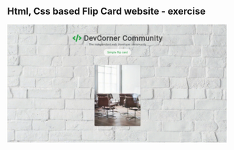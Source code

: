 Html, Css based Flip Card website - exercise
---

![FlipCard](https://github.com/r4nd3l/FlipCard/blob/master/img/sample.gif)
